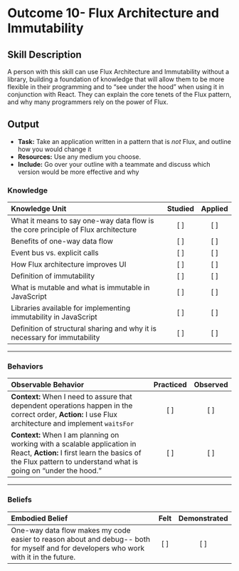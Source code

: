 # Outcome 10- Flux Architecture and Immutability 

## Skill Description
A person with this skill can use Flux Architecture and Immutability without a library, building a foundation of knowledge that will allow them to be more flexible in their programming and to “see under the hood” when using it in conjunction with React. They can explain the core tenets of the Flux pattern, and why many programmers rely on the power of Flux. 


## Output
- **Task:** Take an application written in a pattern that is *not* Flux, and outline how you would change it
- **Resources:** Use any medium you choose.
- **Include:** Go over your outline with a teammate and discuss which version would be more effective and why

### Knowledge

| Knowledge Unit   |      Studied      | Applied |
|:-------------|:------------------:|:--------:|
| What it means to say one-way data flow is the core principle of Flux architecture |   [ ]   |   [ ] |
| Benefits of one-way data flow |   [ ]   |   [ ] |
| Event bus vs. explicit calls |   [ ]   |   [ ] |
| How Flux architecture improves UI |   [ ]   |   [ ] |
| Definition of immutability |   [ ]   |   [ ] |
| What is mutable and what is immutable in JavaScript |   [ ]   |   [ ] |
| Libraries available for implementing immutability in JavaScript |   [ ]   |   [ ] |
| Definition of structural sharing and why it is necessary for immutability |   [ ]   |   [ ] |

-------

### Behaviors

| Observable Behavior   |      Practiced      | Observed |
|:-------------|:------------------:|:--------:|
| **Context:** When I need to assure that dependent operations happen in the correct order, **Action:** I use Flux architecture and implement `waitsFor` |   [ ]   |   [ ] |
| **Context:** When I am planning on working with a scalable application in React, **Action:** I first learn the basics of the Flux pattern to understand what is going on “under the hood.” |   [ ]   |   [ ] |

-------

### Beliefs

| Embodied Belief   |      Felt      | Demonstrated |
|:-------------|:------------------:|:--------:|
| One-way data flow makes my code easier to reason about and debug-- both for myself and for developers who work with it in the future. |   [ ]   |   [ ] |
